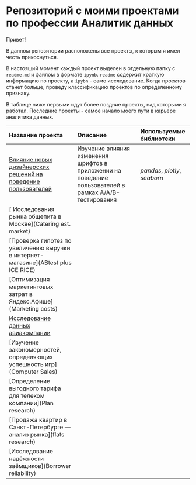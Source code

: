 # Репозиторий с моими проектами по профессии Аналитик данных

Привет!

В данном репозитории расположены все проекты, к которым я имел честь прикоснуться. 

В настоящий момент каждый проект выделен в отдельную папку с `readme.md` и файлом в формате `ipynb`. `readme` содержит краткую информацию по проекту, а `ipybn` - само исследование. Когда проектов станет больше, проведу классификацию проектов по определенному признаку. 


В таблице ниже первыми идут более поздние проекты, над которыми я работал. Последние проекты - самое начало моего пути в карьере аналитика данных.


| Название проекта | Описание | Используемые библиотеки | 
| :---------------------- | :---------------------- | :---------------------- |
| [Влияние новых дизайнерских решений на поведение пользователей](aab-fonts) | Изучение влияния изменения шрифтов в приложении на поведение пользователей в рамках A/A/B-тестирования| *pandas*, *plotly*, *seaborn* |
|[ Исследования рынка общепита в Москве](Catering est. market)|     |
|[Проверка гипотез по увеличению выручки в интернет-магазине](ABtest plus ICE RICE)|     |
|[Оптимизация маркетинговых затрат в Яндекс.Афише](Marketing costs)|     |
|[Исследование данных авиакомпании](Avia-research)|     |
|[Изучение закономерностей, определяющих успешность игр](Computer Sales)|     |
|[Определение выгодного тарифа для телеком компании](Plan research)|     |
|[Продажа квартир в Санкт-Петербурге — анализ рынка](flats research)|     |
|[Исследование надёжности заёмщиков](Borrower reliability)|     |
